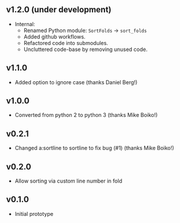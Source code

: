 ## v1.2.0 (under development)

* Internal:
  * Renamed Python module: `SortFolds` -> `sort_folds`
  * Added github workflows.
  * Refactored code into submodules.
  * Uncluttered code-base by removing unused code.

## v1.1.0

* Added option to ignore case (thanks Daniel Berg!)

## v1.0.0

* Converted from python 2 to python 3 (thanks Mike Boiko!)

## v0.2.1

* Changed a:sortline to sortline to fix bug (#1) (thanks Mike Boiko!)

## v0.2.0

* Allow sorting via custom line number in fold

## v0.1.0

* Initial prototype
